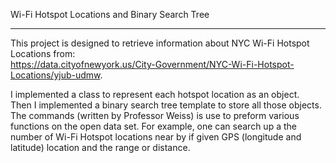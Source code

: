 Wi-Fi Hotspot Locations and Binary Search Tree
************************************************************
This project is designed to retrieve information about NYC Wi-Fi Hotspot Locations from:<br />
https://data.cityofnewyork.us/City-Government/NYC-Wi-Fi-Hotspot-Locations/yjub-udmw. <br />

I implemented a class to represent each hotspot location as an object. <br />
Then I implemented a binary search tree template to store all those objects. <br />
The commands (written by Professor Weiss) is use to preform various functions on the open data set. For example, one can search up a the number of Wi-Fi Hotspot locations near by if given GPS (longitude and latitude) location and the range or distance.
